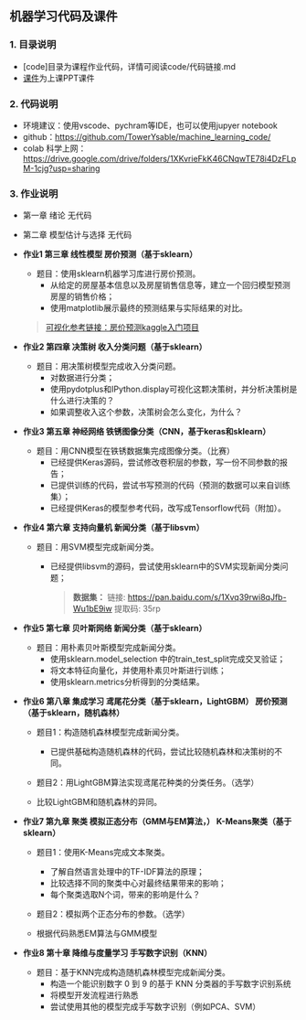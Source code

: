 ## 机器学习代码及课件

### 1. 目录说明

- [code]目录为课程作业代码，详情可阅读code/代码链接.md
- [课件]()为上课PPT课件

### 2. 代码说明

- 环境建议：使用vscode、pychram等IDE，也可以使用jupyer notebook
- github：https://github.com/TowerYsable/machine_learning_code/
- colab 科学上网：https://drive.google.com/drive/folders/1XKvrieFkK46CNqwTE78i4DzFLpM-1cjg?usp=sharing

### 3. 作业说明

- 第一章 绪论                      无代码

- 第二章 模型估计与选择    无代码

- **作业1 第三章 线性模型              房价预测（基于sklearn）**

  - 题目：使用sklearn机器学习库进行房价预测。
    - 从给定的房屋基本信息以及房屋销售信息等，建立一个回归模型预测房屋的销售价格；
    - 使用matplotlib展示最终的预测结果与实际结果的对比。

  > [可视化参考链接：房价预测](https://www.kaggle.com/marsggbo/kaggle)[kaggle](https://www.kaggle.com/marsggbo/kaggle)[入门项目](https://www.kaggle.com/marsggbo/kaggle)

- **作业2 第四章 决策树                  收入分类问题（基于sklearn）**

  - 题目：用决策树模型完成收入分类问题。
    - 对数据进行分类；
    - 使用pydotplus和IPython.display可视化这颗决策树，并分析决策树是什么进行决策的？
    - 如果调整收入这个参数，决策树会怎么变化，为什么？

- **作业3 第五章 神经网络              铁锈图像分类（CNN，基于keras和sklearn）**

  - 题目：用CNN模型在铁锈数据集完成图像分类。（比赛）
    - 已经提供Keras源码，尝试修改卷积层的参数，写一份不同参数的报告；
    - 已提供训练的代码，尝试书写预测的代码（预测的数据可以来自训练集）；
    - 已经提供Keras的模型参考代码，改写成Tensorflow代码（附加）。 

- **作业4 第六章 支持向量机          新闻分类（基于libsvm）**

  - 题目：用SVM模型完成新闻分类。
    - 已经提供libsvm的源码，尝试使用sklearn中的SVM实现新闻分类问题；
    
      > **数据集：** 链接: https://pan.baidu.com/s/1Xvq39rwi8qJfb-Wu1bE9iw    提取码: 35rp

- **作业5 第七章 贝叶斯网络          新闻分类（基于sklearn）**

  - 题目：用朴素贝叶斯模型完成新闻分类。
    - 使用sklearn.model_selection 中的train_test_split完成交叉验证；
    - 将文本特征向量化，并使用朴素贝叶斯进行训练； 
    - 使用sklearn.metrics分析得到的分类结果。

- **作业6 第八章 集成学习             鸢尾花分类（基于sklearn，LightGBM）  房价预测（基于sklearn，随机森林）**

  - 题目1：构造随机森林模型完成新闻分类。

    - 已提供基础构造随机森林的代码，尝试比较随机森林和决策树的不同。

  - 题目2：用LightGBM算法实现鸢尾花种类的分类任务。（选学）
  - 比较LightGBM和随机森林的异同。
  
- **作业7 第九章 聚类                    模拟正态分布（GMM与EM算法，）  K-Means聚类（基于sklearn）**

  - 题目1：使用K-Means完成文本聚类。

    - 了解自然语言处理中的TF-IDF算法的原理；
    - 比较选择不同的聚类中心对最终结果带来的影响；
    - 每个聚类选取N个词，带来的影响是什么？

  - 题目2：模拟两个正态分布的参数。（选学）
  - 根据代码熟悉EM算法与GMM模型
  
- **作业8 第十章 降维与度量学习  手写数字识别（KNN）**

  - 题目：基于KNN完成构造随机森林模型完成新闻分类。
    - 构造一个能识别数字 0 到 9 的基于 KNN 分类器的手写数字识别系统
    - 将模型开发流程进行熟悉
    - 尝试使用其他的模型完成手写数字识别（例如PCA、SVM）
